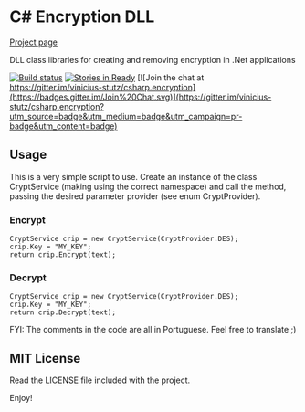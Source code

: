 # C\# Encryption DLL
[Project page](http://vinicius-stutz.github.io/csharp.encryption)

DLL class libraries for creating and removing encryption in .Net applications

[![Build status](https://ci.appveyor.com/api/projects/status/36ss9151ntjrqy5h?svg=true)](https://ci.appveyor.com/project/vinicius-stutz/csharp-encryption)
[![Stories in Ready](https://badge.waffle.io/vinicius-stutz/csharp.encryption.png?label=ready&title=Ready)](https://waffle.io/vinicius-stutz/csharp.encryption)
[![Join the chat at https://gitter.im/vinicius-stutz/csharp.encryption](https://badges.gitter.im/Join%20Chat.svg)](https://gitter.im/vinicius-stutz/csharp.encryption?utm_source=badge&utm_medium=badge&utm_campaign=pr-badge&utm_content=badge)

## Usage
This is a very simple script to use. Create an instance of the class CryptService (making using the correct namespace) and call the method, passing the desired parameter provider (see enum CryptProvider).

### Encrypt
```
CryptService crip = new CryptService(CryptProvider.DES);
crip.Key = "MY_KEY";
return crip.Encrypt(text);
```

### Decrypt
```
CryptService crip = new CryptService(CryptProvider.DES);
crip.Key = "MY_KEY";
return crip.Decrypt(text);
```

FYI: The comments in the code are all in Portuguese. Feel free to translate ;)

## MIT License
Read the LICENSE file included with the project.

Enjoy!
